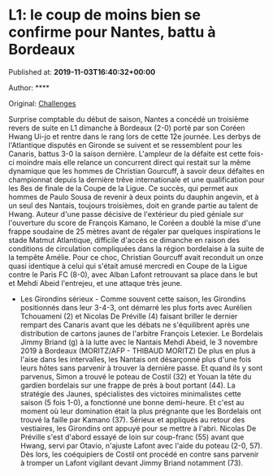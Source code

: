 
# L1: le coup de moins bien se confirme pour Nantes, battu à Bordeaux

Published at: **2019-11-03T16:40:32+00:00**

Author: ****

Original: [Challenges](https://www.challenges.fr/sport/l1-le-coup-de-moins-bien-se-confirme-pour-nantes-battu-a-bordeaux_682980)

Surprise comptable du début de saison, Nantes a concédé un troisième revers de suite en L1 dimanche à Bordeaux (2-0) porté par son Coréen Hwang Ui-jo et rentre dans le rang lors de cette 12e journée.
Les derbys de l'Atlantique disputés en Gironde se suivent et se ressemblent pour les Canaris, battus 3-0 la saison dernière. L'ampleur de la défaite est cette fois-ci moindre mais elle relance un concurrent direct qui restait sur la même dynamique que les hommes de Christian Gourcuff, à savoir deux défaites en championnat depuis la dernière trêve internationale et une qualification pour les 8es de finale de la Coupe de la Ligue.
Ce succès, qui permet aux hommes de Paulo Sousa de revenir à deux points du dauphin angevin, et à un seul des Nantais, toujours troisièmes, doit en grande partie au talent de Hwang. Auteur d'une passe décisive de l'extérieur du pied géniale sur l'ouverture du score de François Kamano, le Coréen a doublé la mise d'une frappe soudaine de 25 mètres avant de régaler par quelques inspirations le stade Matmut Atlantique, difficile d'accès ce dimanche en raison des conditions de circulation compliquées dans la région bordelaise à la suite de la tempête Amélie.
Pour ce choc, Christian Gourcuff avait reconduit un onze quasi identique à celui qui s'était amusé mercredi en Coupe de la Ligue contre le Paris FC (8-0), avec Alban Lafont retrouvant sa place dans le but et Mehdi Abeid l'entrejeu, et une attaque très jeune.
- Les Girondins sérieux -
Comme souvent cette saison, les Girondins positionnés dans leur 3-4-3, ont démarré les plus forts avec Aurélien Tchouameni (2) et Nicolas De Préville (4) faisant briller le dernier rempart des Canaris avant que les débats ne s'équilibrent après une distribution de cartons jaunes de l'arbitre François Letexier.
Le Bordelais Jimmy Briand (g) à la lutte avec le Nantais Mehdi Abeid, le 3 novembre 2019 à Bordeaux (MORITZ/AFP - THIBAUD MORITZ)
De plus en plus à l'aise dans les intervalles, les Nantais ont désarçonné plus d'une fois leurs hôtes sans parvenir à trouver la dernière passe. Et quand ils y sont parvenus, Simon a trouvé le poteau de Costil (32) et Youan la tête du gardien bordelais sur une frappe de près à bout portant (44).
La stratégie des Jaunes, spécialistes des victoires minimalistes cette saison (5 fois 1-0), a fonctionné une bonne demi-heure. Et c'est au moment où leur domination était la plus prégnante que les Bordelais ont trouvé la faille par Kamano (37).
Sérieux et appliqués au retour des vestiaires, les Girondins ont appuyé pour se mettre à l'abri. Nicolas De Préville s'est d'abord essayé de loin sur coup-franc (55) avant que Hwang, servi par Otavio, n'ajuste Lafont avec l'aide du poteau (2-0, 57).
Dès lors, les coéquipiers de Costil ont procédé en contre sans parvenir à tromper un Lafont vigilant devant Jimmy Briand notamment (73).
